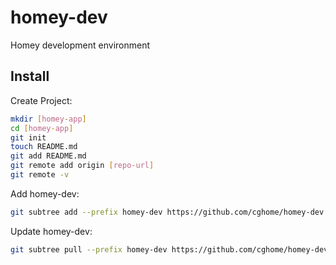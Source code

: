 # homey-dev

Homey development environment

## Install

Create Project:

```bash
mkdir [homey-app]
cd [homey-app]
git init
touch README.md
git add README.md
git remote add origin [repo-url]
git remote -v
```

Add homey-dev:

```bash
git subtree add --prefix homey-dev https://github.com/cghome/homey-dev.git master --squash
```

Update homey-dev:

```bash
git subtree pull --prefix homey-dev https://github.com/cghome/homey-dev.git master --squash
```
